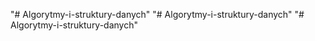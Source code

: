"# Algorytmy-i-struktury-danych" 
"# Algorytmy-i-struktury-danych" 
"# Algorytmy-i-struktury-danych" 
